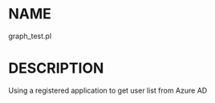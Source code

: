 # NAME

graph\_test.pl

# DESCRIPTION

Using a registered application to get user list from Azure AD
